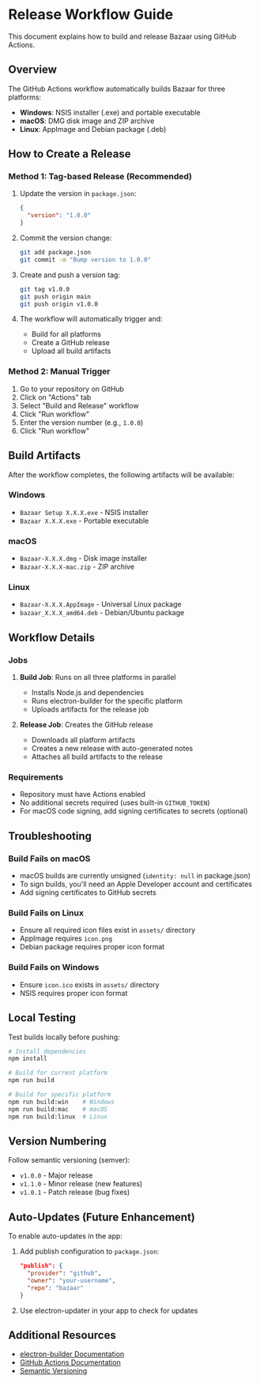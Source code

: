 # Release Workflow Guide

This document explains how to build and release Bazaar using GitHub Actions.

## Overview

The GitHub Actions workflow automatically builds Bazaar for three platforms:

- **Windows**: NSIS installer (.exe) and portable executable
- **macOS**: DMG disk image and ZIP archive
- **Linux**: AppImage and Debian package (.deb)

## How to Create a Release

### Method 1: Tag-based Release (Recommended)

1. Update the version in `package.json`:

   ```json
   {
     "version": "1.0.0"
   }
   ```

2. Commit the version change:

   ```bash
   git add package.json
   git commit -m "Bump version to 1.0.0"
   ```

3. Create and push a version tag:

   ```bash
   git tag v1.0.0
   git push origin main
   git push origin v1.0.0
   ```

4. The workflow will automatically trigger and:
   - Build for all platforms
   - Create a GitHub release
   - Upload all build artifacts

### Method 2: Manual Trigger

1. Go to your repository on GitHub
2. Click on "Actions" tab
3. Select "Build and Release" workflow
4. Click "Run workflow"
5. Enter the version number (e.g., `1.0.0`)
6. Click "Run workflow"

## Build Artifacts

After the workflow completes, the following artifacts will be available:

### Windows

- `Bazaar Setup X.X.X.exe` - NSIS installer
- `Bazaar X.X.X.exe` - Portable executable

### macOS

- `Bazaar-X.X.X.dmg` - Disk image installer
- `Bazaar-X.X.X-mac.zip` - ZIP archive

### Linux

- `Bazaar-X.X.X.AppImage` - Universal Linux package
- `bazaar_X.X.X_amd64.deb` - Debian/Ubuntu package

## Workflow Details

### Jobs

1. **Build Job**: Runs on all three platforms in parallel

   - Installs Node.js and dependencies
   - Runs electron-builder for the specific platform
   - Uploads artifacts for the release job

2. **Release Job**: Creates the GitHub release
   - Downloads all platform artifacts
   - Creates a new release with auto-generated notes
   - Attaches all build artifacts to the release

### Requirements

- Repository must have Actions enabled
- No additional secrets required (uses built-in `GITHUB_TOKEN`)
- For macOS code signing, add signing certificates to secrets (optional)

## Troubleshooting

### Build Fails on macOS

- macOS builds are currently unsigned (`identity: null` in package.json)
- To sign builds, you'll need an Apple Developer account and certificates
- Add signing certificates to GitHub secrets

### Build Fails on Linux

- Ensure all required icon files exist in `assets/` directory
- AppImage requires `icon.png`
- Debian package requires proper icon format

### Build Fails on Windows

- Ensure `icon.ico` exists in `assets/` directory
- NSIS requires proper icon format

## Local Testing

Test builds locally before pushing:

```bash
# Install dependencies
npm install

# Build for current platform
npm run build

# Build for specific platform
npm run build:win    # Windows
npm run build:mac    # macOS
npm run build:linux  # Linux
```

## Version Numbering

Follow semantic versioning (semver):

- `v1.0.0` - Major release
- `v1.1.0` - Minor release (new features)
- `v1.0.1` - Patch release (bug fixes)

## Auto-Updates (Future Enhancement)

To enable auto-updates in the app:

1. Add publish configuration to `package.json`:

   ```json
   "publish": {
     "provider": "github",
     "owner": "your-username",
     "repo": "bazaar"
   }
   ```

2. Use electron-updater in your app to check for updates

## Additional Resources

- [electron-builder Documentation](https://www.electron.build/)
- [GitHub Actions Documentation](https://docs.github.com/en/actions)
- [Semantic Versioning](https://semver.org/)
